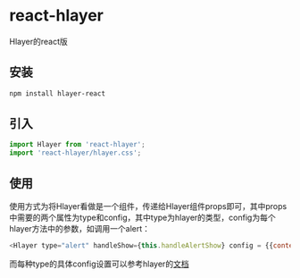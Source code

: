 # react-hlayer
Hlayer的react版

## 安装
```sh
npm install hlayer-react
```

## 引入

```javascript
import Hlayer from 'react-hlayer';
import 'react-hlayer/hlayer.css';
```

## 使用
使用方式为将Hlayer看做是一个组件，传递给Hlayer组件props即可，其中props中需要的两个属性为type和config，其中type为hlayer的类型，config为每个hlayer方法中的参数，如调用一个alert：
```js
<Hlayer type="alert" handleShow={this.handleAlertShow} config = {{contentBg: '#982a2a' ,contentColor:"#fff" ,animateType:4, position: 0, shadow: false, text:'你帅吗', btns: ['帅','很帅'],confirmBtn:false, time: 400000, icon:4,}}/>
```

而每种type的具体config设置可以参考hlayer的[文档]()